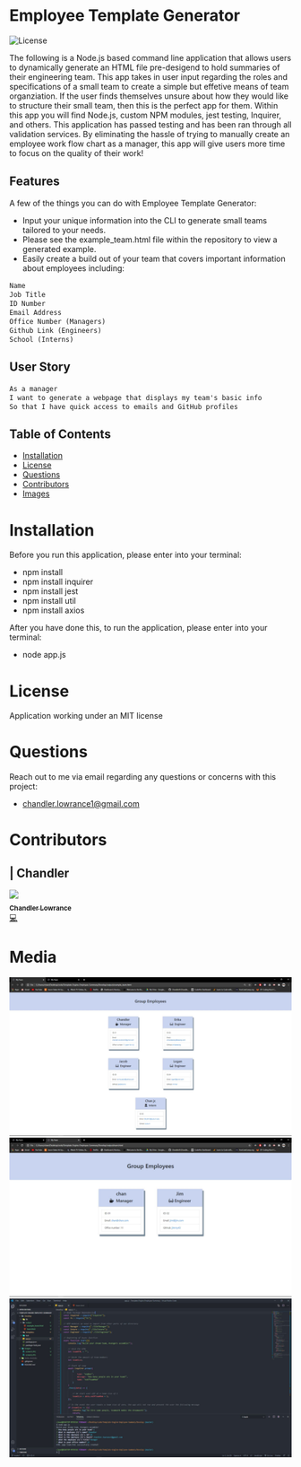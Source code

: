 # Employee Template Generator

![License](https://img.shields.io/badge/License-MIT-blueviolet.svg)

The following is a Node.js based command line application that allows users to dynamically generate an HTML file pre-desigend to hold summaries of their engineering team. This app takes in user input regarding the roles and specifications of a small team to create a simple but effetive means of team organziation. If the user finds themselves unsure about how they would like to structure their small team, then this is the perfect app for them. Within this app you will find Node.js, custom NPM modules, jest testing, Inquirer, and others. This application has passed testing and has been ran through all validation services. By eliminating the hassle of trying to manually create an employee work flow chart as a manager, this app will give users more time to focus on the quality of their work! 

## Features

A few of the things you can do with Employee Template Generator:

* Input your unique information into the CLI to generate small teams tailored to your needs.
* Please see the example_team.html file within the repository to view a generated example.
* Easily create a build out of your team that covers important information about employees including:
```
Name
Job Title
ID Number
Email Address
Office Number (Managers)
Github Link (Engineers)
School (Interns)
```

## User Story

```
As a manager
I want to generate a webpage that displays my team's basic info
So that I have quick access to emails and GitHub profiles
```

## Table of Contents


* [Installation](#installation)
* [License](#license)
* [Questions](#questions)
* [Contributors](#contributors)
* [Images](#images)

# Installation

Before you run this application, please enter into your terminal:
- npm install
- npm install inquirer
- npm install jest
- npm install util
- npm install axios

After you have done this, to run the application, please enter into your terminal: 
- node app.js

# License

Application working under an MIT license

# Questions

Reach out to me via email regarding any questions or concerns with this project:
- chandler.lowrance1@gmail.com


# Contributors

| Chandler
------------ 

[<img src="https://avatars0.githubusercontent.com/u/65209786?s=400&u=cb17a056cc6e4ab1216a4b19a6d190d5a6727651&v=4" width="100px;"/><br /><sub><b>Chandler Lowrance</b></sub>](https://github.com/Chandler8)<br />[💻](https://github.com/Chandler8?tab=repositories "Repositories")

# Media

![](Images/screen1.JPG)
![](Images/screen2.JPG)
![](Images/screen3.JPG)
